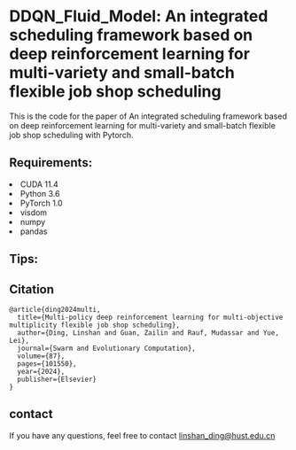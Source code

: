# DDQN_Fluid_Model: An integrated scheduling framework based on deep reinforcement learning for multi-variety and small-batch flexible job shop scheduling

This is the code for the paper of An integrated scheduling framework based on deep reinforcement learning for multi-variety and small-batch flexible job shop scheduling with Pytorch.

## Requirements:
<li>CUDA 11.4</li>
<li>Python 3.6</li>
<li>PyTorch 1.0</li>
<li>visdom</li>
<li>numpy</li>
<li>pandas</li>
</ul>

## Tips:



## Citation
```
@article{ding2024multi,
  title={Multi-policy deep reinforcement learning for multi-objective multiplicity flexible job shop scheduling},
  author={Ding, Linshan and Guan, Zailin and Rauf, Mudassar and Yue, Lei},
  journal={Swarm and Evolutionary Computation},
  volume={87},
  pages={101550},
  year={2024},
  publisher={Elsevier}
}
```
## contact
If you have any questions,  feel free to contact linshan_ding@hust.edu.cn

